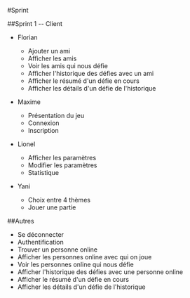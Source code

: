 #Sprint

##Sprint 1 -- Client

- Florian
  - Ajouter un ami
  - Afficher les amis
  - Voir les amis qui nous défie
  - Afficher l'historique des défies avec un ami
  - Afficher le résumé d'un défie en cours
  - Afficher les détails d'un défie de l'historique

- Maxime
  - Présentation du jeu
  - Connexion
  - Inscription

- Lionel
  - Afficher les paramètres
  - Modifier les paramètres
  - Statistique

- Yani  
  - Choix entre 4 thèmes
  - Jouer une partie

##Autres

- Se déconnecter
- Authentification
- Trouver un personne online
- Afficher les personnes online avec qui on joue
- Voir les personnes online qui nous défie
- Afficher l'historique des défies avec une personne online
- Afficher le résumé d'un défie en cours
- Afficher les détails d'un défie de l'historique
